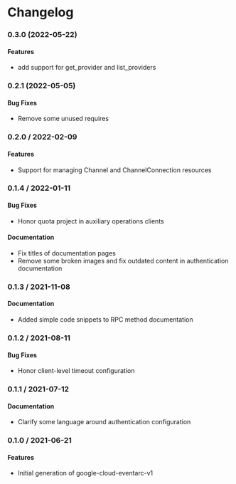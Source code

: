 # Changelog

### 0.3.0 (2022-05-22)

#### Features

* add support for get_provider and list_providers

### 0.2.1 (2022-05-05)

#### Bug Fixes

* Remove some unused requires

### 0.2.0 / 2022-02-09

#### Features

* Support for managing Channel and ChannelConnection resources

### 0.1.4 / 2022-01-11

#### Bug Fixes

* Honor quota project in auxiliary operations clients

#### Documentation

* Fix titles of documentation pages
* Remove some broken images and fix outdated content in authentication documentation

### 0.1.3 / 2021-11-08

#### Documentation

* Added simple code snippets to RPC method documentation

### 0.1.2 / 2021-08-11

#### Bug Fixes

* Honor client-level timeout configuration

### 0.1.1 / 2021-07-12

#### Documentation

* Clarify some language around authentication configuration

### 0.1.0 / 2021-06-21

#### Features

* Initial generation of google-cloud-eventarc-v1
